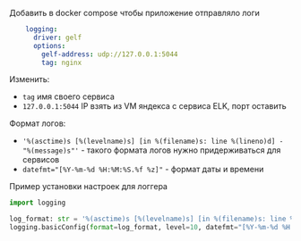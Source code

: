 Добавить в docker compose чтобы приложение отправляло логи

```yaml
    logging:
      driver: gelf
      options:
        gelf-address: udp://127.0.0.1:5044
        tag: nginx
```

Изменить:
- `tag` имя своего сервиса
- `127.0.0.1:5044` IP взять из VM яндекса с сервиса ELK, порт оставить


Формат логов:

- `'%(asctime)s [%(levelname)s] [in %(filename)s: line %(lineno)d] - "%(message)s"'` - такого формата логов нужно придерживаться для сервисов
- `datefmt="[%Y-%m-%d %H:%M:%S.%f %z]"` - формат даты и времени

Пример установки настроек для логгера

```python
import logging

log_format: str = '%(asctime)s [%(levelname)s] [in %(filename)s: line %(lineno)d] - "%(message)s"'
logging.basicConfig(format=log_format, level=10, datefmt="[%Y-%m-%d %H:%M:%S.%f %z]")
```